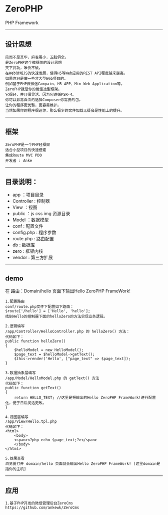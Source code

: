 # ZeroPHP
PHP Framework

---

## 设计思想
```
简而不是其华，麻雀虽小，五脏俱全。
是ZeroPHP这个微框架的设计思想
天下武功，唯快不破。
在Web领域JS的快速发展，使得H5等Web应用的REST API程度越来越高。
如果你只是做一些非大型Web项目的。
例如基于PHP做微信Campain、H5 APP、Min Web Application等。 
ZeroPHP就是你的绝佳选型框架。
它很轻，并且很灵活。因为它遵循PSR-4。
你可以非常自由的选择Composer你需要的包。
让你的程序更优雅，更容易维护。
当然如果你的程序很迷你，那么极少的文件加载无疑会是性能上的提升。
```
---

## 框架
```
ZeroPHP是一个PHP轻框架
适合小型项目的快速搭建
集成Route MVC PDO
开发者 : Anke
```

---

## 目录说明：
- app ：项目目录
 - Controller : 控制器
 - View ：视图
  - public ：js css img 资源目录
 - Model ：数据模型
- conf : 配置文件
 - config.php : 程序参数
 - route.php : 路由配置
- db : 数据库
- zero : 框架内核
- vendor : 第三方扩展

---

## demo
在 路由：Domain/hello 页面下输出Hello ZeroPHP FrameWork!
```
1.配置路由
conf/route.php文件下配置如下路由：
$route['/hello'] = ['Hello', 'hello']; 
找到Hello的控制器下面的helloZero的方法实现业务逻辑。

2.逻辑编写
/app/Controller/HelloController.php 的 helloZero() 方法：
代码如下：
public function helloZero()
{
    $helloModel = new HelloModel();
    $page_text = $helloModel->getText();
    $this->render('Hello', ["page_text" => $page_text]);
}

3.数据抽象层编写
/app/Model/HelloModel.php 的 getText() 方法
代码如下：
public function getText()
{
    return HELLO_TEXT; //这里是把输出的Hello ZeroPHP FrameWork!进行配置化，便于日后灵活更改。
}

4.视图层编写
/app/View/Hello.tpl.php
代码如下：
<html>
    <body>
    <span><?php echo $page_text;?></span>
    </body>
</html>

5.效果查看
浏览器打开 domain/hello 页面就会输出Hello ZeroPHP FrameWork! [这里domain是指你的主机]
```

---

## 应用
```
1.基于PHP开发的微信管理后台ZeroCms 
https://github.com/ankewk/ZeroCms
```
